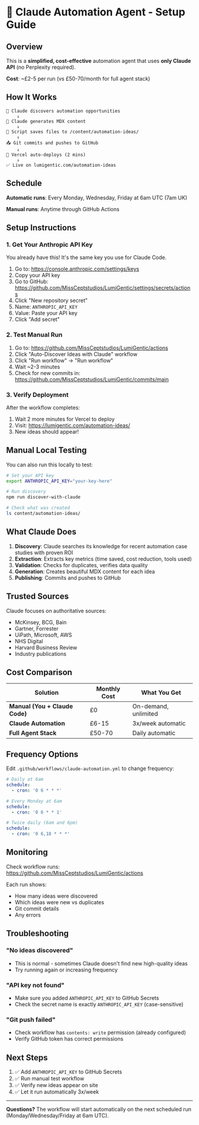 # 🤖 Claude Automation Agent - Setup Guide

## Overview

This is a **simplified, cost-effective** automation agent that uses **only Claude API** (no Perplexity required).

**Cost**: ~£2-5 per run (vs £50-70/month for full agent stack)

## How It Works

```
🤖 Claude discovers automation opportunities
    ↓
📝 Claude generates MDX content
    ↓
💾 Script saves files to /content/automation-ideas/
    ↓
📤 Git commits and pushes to GitHub
    ↓
🚀 Vercel auto-deploys (2 mins)
    ↓
✅ Live on lumigentic.com/automation-ideas
```

## Schedule

**Automatic runs**: Every Monday, Wednesday, Friday at 6am UTC (7am UK)

**Manual runs**: Anytime through GitHub Actions

## Setup Instructions

### 1. Get Your Anthropic API Key

You already have this! It's the same key you use for Claude Code.

1. Go to: https://console.anthropic.com/settings/keys
2. Copy your API key
3. Go to GitHub: https://github.com/MissCeptstudios/LumiGentic/settings/secrets/actions
4. Click "New repository secret"
5. Name: `ANTHROPIC_API_KEY`
6. Value: Paste your API key
7. Click "Add secret"

### 2. Test Manual Run

1. Go to: https://github.com/MissCeptstudios/LumiGentic/actions
2. Click "Auto-Discover Ideas with Claude" workflow
3. Click "Run workflow" → "Run workflow"
4. Wait ~2-3 minutes
5. Check for new commits in: https://github.com/MissCeptstudios/LumiGentic/commits/main

### 3. Verify Deployment

After the workflow completes:

1. Wait 2 more minutes for Vercel to deploy
2. Visit: https://lumigentic.com/automation-ideas/
3. New ideas should appear!

## Manual Local Testing

You can also run this locally to test:

```bash
# Set your API key
export ANTHROPIC_API_KEY="your-key-here"

# Run discovery
npm run discover-with-claude

# Check what was created
ls content/automation-ideas/
```

## What Claude Does

1. **Discovery**: Claude searches its knowledge for recent automation case studies with proven ROI
2. **Extraction**: Extracts key metrics (time saved, cost reduction, tools used)
3. **Validation**: Checks for duplicates, verifies data quality
4. **Generation**: Creates beautiful MDX content for each idea
5. **Publishing**: Commits and pushes to GitHub

## Trusted Sources

Claude focuses on authoritative sources:
- McKinsey, BCG, Bain
- Gartner, Forrester
- UiPath, Microsoft, AWS
- NHS Digital
- Harvard Business Review
- Industry publications

## Cost Comparison

| Solution | Monthly Cost | What You Get |
|----------|--------------|--------------|
| **Manual (You + Claude Code)** | £0 | On-demand, unlimited |
| **Claude Automation** | £6-15 | 3x/week automatic |
| **Full Agent Stack** | £50-70 | Daily automatic |

## Frequency Options

Edit `.github/workflows/claude-automation.yml` to change frequency:

```yaml
# Daily at 6am
schedule:
  - cron: '0 6 * * *'

# Every Monday at 6am
schedule:
  - cron: '0 6 * * 1'

# Twice daily (6am and 6pm)
schedule:
  - cron: '0 6,18 * * *'
```

## Monitoring

Check workflow runs:
https://github.com/MissCeptstudios/LumiGentic/actions

Each run shows:
- How many ideas were discovered
- Which ideas were new vs duplicates
- Git commit details
- Any errors

## Troubleshooting

### "No ideas discovered"
- This is normal - sometimes Claude doesn't find new high-quality ideas
- Try running again or increasing frequency

### "API key not found"
- Make sure you added `ANTHROPIC_API_KEY` to GitHub Secrets
- Check the secret name is exactly `ANTHROPIC_API_KEY` (case-sensitive)

### "Git push failed"
- Check workflow has `contents: write` permission (already configured)
- Verify GitHub token has correct permissions

## Next Steps

1. ✅ Add `ANTHROPIC_API_KEY` to GitHub Secrets
2. ✅ Run manual test workflow
3. ✅ Verify new ideas appear on site
4. ✅ Let it run automatically 3x/week

---

**Questions?** The workflow will start automatically on the next scheduled run (Monday/Wednesday/Friday at 6am UTC).
